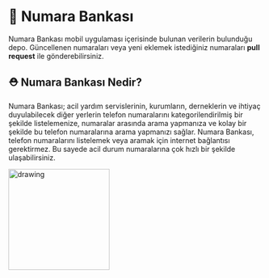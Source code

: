 # 📱 Numara Bankası
Numara Bankası mobil uygulaması içerisinde bulunan verilerin bulunduğu depo. Güncellenen numaraları veya yeni eklemek istediğiniz numaraları **pull request** ile gönderebilirsiniz.

## ⛑ Numara Bankası Nedir?
Numara Bankası; acil yardım servislerinin, kurumların, derneklerin ve ihtiyaç duyulabilecek diğer yerlerin telefon numaralarını kategorilendirilmiş bir şekilde listelemenize, numaralar arasında arama yapmanıza ve kolay bir şekilde bu telefon numaralarına arama yapmanızı sağlar. Numara Bankası, telefon numaralarını listelemek veya aramak için internet bağlantısı gerektirmez. Bu sayede acil durum numaralarına çok hızlı bir şekilde ulaşabilirsiniz.

<a href="https://play.google.com/store/apps/details?id=com.numarabankasi"><img src="https://raw.githubusercontent.com/steverichey/google-play-badge-svg/266d2b2df26f10d3c00b8129a0bd9f6da6b19f00/img/tr_get.svg" alt="drawing" width="200"/></a>
